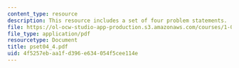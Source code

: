 ```yaml
---
content_type: resource
description: This resource includes a set of four problem statements.
file: https://ol-ocw-studio-app-production.s3.amazonaws.com/courses/1-050-solid-mechanics-fall-2004/4f5257ebaa1fd396e634054f5cee114e_pset04_4.pdf
file_type: application/pdf
resourcetype: Document
title: pset04_4.pdf
uid: 4f5257eb-aa1f-d396-e634-054f5cee114e
---
```

